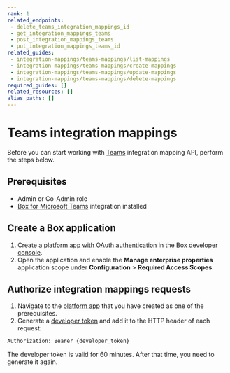 ```yaml
---
rank: 1
related_endpoints:
 - delete_teams_integration_mappings_id
 - get_integration_mappings_teams
 - post_integration_mappings_teams
 - put_integration_mappings_teams_id
related_guides:
 - integration-mappings/teams-mappings/list-mappings
 - integration-mappings/teams-mappings/create-mappings
 - integration-mappings/teams-mappings/update-mappings
 - integration-mappings/teams-mappings/delete-mappings
required_guides: []
related_resources: []
alias_paths: []
---
```

# Teams integration mappings

Before you can start working with [Teams][2] integration mapping API,
perform the steps below.

## Prerequisites

* Admin or Co-Admin role
* [Box for Microsoft Teams][1] integration installed

## Create a Box application

1. Create a [platform app with OAuth authentication][3] in the [Box developer console][4].
2. Open the application and enable the **Manage enterprise properties** application scope under **Configuration** > **Required Access Scopes**.

## Authorize integration mappings requests

1. Navigate to the [platform app][5] that you have created as one of the prerequisites.
2. Generate a [developer token][6] and add it to the HTTP header of each request:

```bash
Authorization: Bearer {developer_token}
```

<Message info>
  The developer token is valid for 60 minutes. After that time, you need
  to generate it again.
</Message>

[1]: https://support.box.com/hc/en-us/articles/360050737154-Assigning-a-Default-Box-Folder-to-a-Teams-Channel-or-Chat
[2]: https://support.box.com/hc/en-us/articles/360044667034-Introducing-Box-for-Microsoft-Teams
[3]: g://authentication/oauth2/oauth2-setup
[4]: https://app.box.com/developers/console
[5]: g://applications/app-types/platform-apps
[6]: g://authentication/tokens/developer-tokens